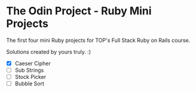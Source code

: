 # The Odin Project - Ruby Mini Projects

The first four mini Ruby projects for TOP's Full Stack Ruby on Rails course.

Solutions created by yours truly. :)

- [x] Caeser Cipher
- [ ] Sub Strings
- [ ] Stock Picker
- [ ] Bubble Sort
